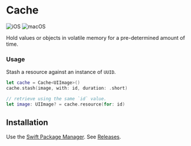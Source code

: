 # Cache

![iOS](https://img.shields.io/badge/iOS-9%2B-blue)
![macOS](https://img.shields.io/badge/macOS-10.10%2B-blue)

Hold values or objects in volatile memory for a pre-determined amount of time.

### Usage

Stash a resource against an instance of `UUID`.

```swift
let cache = Cache<UIImage>()
cache.stash(image, with: id, duration: .short)

// retrieve using the same `id` value.
let image: UIImage? = cache.resource(for: id)
```

## Installation

Use the [Swift Package Manager](https://github.com/apple/swift-package-manager/tree/master/Documentation).
See [Releases](https://github.com/nashysolutions/Stash/releases).
